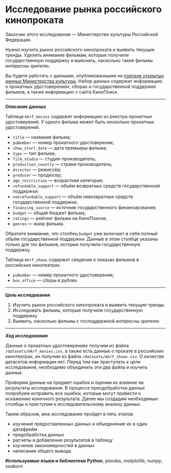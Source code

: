 # Исследование рынка российского кинопроката

Заказчик этого исследования — Министерство культуры Российской Федерации.

Нужно изучить рынок российского кинопроката и выявить текущие тренды. Уделить внимание фильмам, которые получили государственную поддержку и выяснить, насколько такие фильмы интересны зрителю.

Вы будете работать с данными, опубликованными на [портале открытых данных Министерства культуры](http://opendata.mkrf.ru/). Набор данных содержит информацию о прокатных удостоверениях, сборах и государственной поддержке фильмов, а также информацию с сайта КиноПоиск.

---
    
**Описание данных**

Таблица `mkrf_movies` содержит информацию из реестра прокатных удостоверений. У одного фильма может быть несколько прокатных удостоверений.

- `title` — название фильма;
- `puNumber` — номер прокатного удостоверения;
- `show_start_date` — дата премьеры фильма;
- `type` — тип фильма;
- `film_studio` — студия-производитель;
- `production_country` — страна-производитель;
- `director` — режиссёр;
- `producer` — продюсер;
- `age_restriction` — возрастная категория;
- `refundable_support` _—_ объём возвратных средств государственной поддержки;
- `nonrefundable_support` _—_ объём невозвратных средств государственной поддержки;
- `financing_source` _—_ источник государственного финансирования;
- `budget` _—_ общий бюджет фильма;
- `ratings` _—_ рейтинг фильма на КиноПоиске;
- `genres` _—_ жанр фильма.

Обратите внимание, что столбец `budget` уже включает в себя полный объём государственной поддержки. Данные в этом столбце указаны только для тех фильмов, которые получили государственную поддержку.

Таблица `mkrf_shows` содержит сведения о показах фильмов в российских кинотеатрах.

- `puNumber` — номер прокатного удостоверения;
- `box_office` — сборы в рублях.
---
    
**Цель исследования**

1. Изучить рынок российского кинопроката и выявить текущие тренды
2. Исследовать фильмы, которые получили государственную поддержку
3. Выявить, насколько фильмы с господдержкой интересны зрителю
---
    
***Ход исследования***
    
Данные о прокатных удостоверениях получим из файла `/datasets/mkrf_movies.csv`, а также есть данные о прокате в российских кинотеатрах, их получим из файла `/datasets/mkrf_shows.csv`. О качестве датасетов информации нет. Перед тем как приступать к цели исследования, необходимо объединить эти два файла и изучить данные.
    
Проверим данные на предмет ошибок и оценим их влияние на результаты исследования. В процессе преодобработки данных попробуем исправить все ошибки, которые могут привести к искажению конечного результата. Далее мы создадим необходимые столбцы и приступим к исследовательскому анализу данных.
    
Таким образом, мое исследование пройдет в пять этапов:
- изучение предоставленных данных и объединение их в один датафрейм
- предобработка данных
- расчеты и добавление результатов в таблицу
- изучение закономерностей в данных
- написание общего вывода

**Используемые языки и библиотеки**
**Python**, *pandas*, *matplotlib*, *numpy*, *seaborn*
